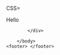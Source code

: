 <!DOCTYPE html>
<html lang="en">
	<head> 
		CSS=<link type="text/css" rel="NAME OF SHEET HERE" href="SHEETNAME.TYPE HERE"/>
		<title>Google</title>
	</head>
		<body>
			<div> <p>Hello</p>

			</div>
		
		</body>
	<footer> </footer>
</html>